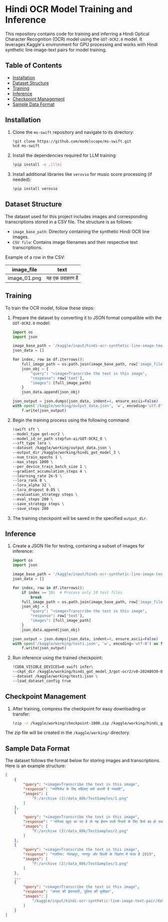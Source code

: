 # Hindi OCR Model Training and Inference

This repository contains code for training and inferring a Hindi Optical Character Recognition (OCR) model using the `GOT-OCR2.0` model. It leverages Kaggle's environment for GPU processing and works with Hindi synthetic line image-text pairs for model training.

## Table of Contents

- [Installation](#installation)
- [Dataset Structure](#dataset-structure)
- [Training](#training)
- [Inference](#inference)
- [Checkpoint Management](#checkpoint-management)
- [Sample Data Format](#sample-data-format)


## Installation

1. Clone the `ms-swift` repository and navigate to its directory:

    ```bash
    !git clone https://github.com/modelscope/ms-swift.git
    %cd ms-swift
    ```

2. Install the dependencies required for LLM training:

    ```bash
    !pip install -e .[llm]
    ```

3. Install additional libraries like `verovio` for music score processing (if needed):

    ```bash
    !pip install verovio
    ```

## Dataset Structure

The dataset used for this project includes images and corresponding transcriptions stored in a CSV file. The structure is as follows:

- `image_base_path`: Directory containing the synthetic Hindi OCR line images.
- `CSV file`: Contains image filenames and their respective text transcriptions.

Example of a row in the CSV:

| image_file  | text          |
|-------------|---------------|
| image_01.png | यह एक उदाहरण है |

## Training

To train the OCR model, follow these steps:

1. Prepare the dataset by converting it to JSON format compatible with the `GOT-OCR2.0` model:

    ```python
    import os
    import json

    image_base_path = '/kaggle/input/hindi-ocr-synthetic-line-image-text-pair/data_80k/output_images/'
    json_data = []

    for index, row in df.iterrows():
        full_image_path = os.path.join(image_base_path, row['image_file'])
        json_obj = {
            "query": "<image>Transcribe the text in this image",
            "response": row['text'],
            "images": [full_image_path]
        }
        json_data.append(json_obj)

    json_output = json.dumps(json_data, indent=4, ensure_ascii=False)
    with open('/kaggle/working/output_data.json', 'w', encoding='utf-8') as f:
        f.write(json_output)
    ```

2. Begin the training process using the following command:

    ```bash
    !swift sft \
    --model_type got-ocr2 \
    --model_id_or_path stepfun-ai/GOT-OCR2_0 \
    --sft_type lora \
    --dataset /kaggle/working/output_data.json \
    --output_dir /kaggle/working/hindi_got_model_3 \
    --num_train_epochs 1 \
    --max_steps 1000 \
    --per_device_train_batch_size 1 \
    --gradient_accumulation_steps 4 \
    --learning_rate 2e-5 \
    --lora_rank 8 \
    --lora_alpha 32 \
    --lora_dropout 0.05 \
    --evaluation_strategy steps \
    --eval_steps 200 \
    --save_strategy steps \
    --save_steps 200
    ```

3. The training checkpoint will be saved in the specified `output_dir`.

## Inference

1. Create a JSON file for testing, containing a subset of images for inference:

    ```python
    import os
    import json

    image_base_path = '/kaggle/input/hindi-ocr-synthetic-line-image-text-pair/data_80k/TestSamples/'
    json_data = []

    for index, row in df.iterrows():
        if index >= 10:  # Process only 10 test files
            break
        full_image_path = os.path.join(image_base_path, row['image_file'])
        json_obj = {
            "query": "<image>Transcribe the text in this image",
            "response": row['text'],
            "images": [full_image_path]
        }
        json_data.append(json_obj)

    json_output = json.dumps(json_data, indent=4, ensure_ascii=False)
    with open('/kaggle/working/test1.json', 'w', encoding='utf-8') as f:
        f.write(json_output)
    ```

2. Run inference using the trained checkpoint:

    ```bash
    !CUDA_VISIBLE_DEVICES=0 swift infer\
    --ckpt_dir /kaggle/working/hindi_got_model_3/got-ocr2/v0-20240930-060444/checkpoint-1000 \
    --dataset /kaggle/working/test1.json \
    --load_dataset_config true
    ```

## Checkpoint Management

1. After training, compress the checkpoint for easy downloading or transfer:

    ```bash
    !zip -r /kaggle/working/checkpoint-1000.zip /kaggle/working/hindi_got_model_3/got-ocr2/v0-20240930-060444/checkpoint-1000
    ```

The zip file will be created in the `/kaggle/working/` directory.

## Sample Data Format

The dataset follows the format below for storing images and transcriptions. Here is an example structure:

```json
[
    {
        "query": "<image>Transcribe the text in this image",
        "response": "गर्भनिरोध के लिए महिलाएं क्यों कराती हैं नसबंदी",
        "images": [
            "F:/archive (3)/data_80k/TestSamples/1.png"
        ]
    },
    {
        "query": "<image>Transcribe the text in this image",
        "response": "'मस्‍ज‍िद ख़ुदा का घर है तो यह ईमान वाली स्‍त्र‍ियों के लिए कैसे बंद हो सकता है'",
        "images": [
            "F:/archive (3)/data_80k/TestSamples/2.png"
        ]
    },
    {
        "query": "<image>Transcribe the text in this image",
        "response": "नज़रिया: गोरखपुर, नागपुर और दिल्ली के त्रिकोण में फंसा है 2019",
        "images": [
            "F:/archive (3)/data_80k/TestSamples/3.png"
        ]
    },
    ...
    {
        "query": "<image>Transcribe the text in this image",
        "response": "जनता की ईमानदारी, पुलिस की मुसीबत",
        "images": [
            "/kaggle/input/hindi-ocr-synthetic-line-image-text-pair/data_80k/TestSamples/11.png"
        ]
    }
]
